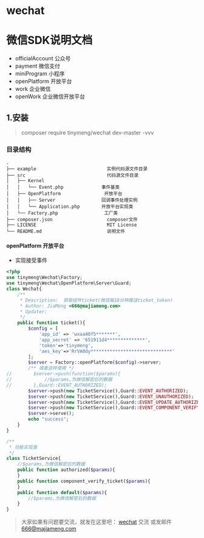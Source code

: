 # wechat

# 微信SDK说明文档

* officialAccount   公众号
* payment 微信支付
* miniProgram 小程序
* openPlatform 开放平台
* work 企业微信
* openWork 企业微信开放平台

## 1.安装
> composer require tinymeng/wechat dev-master  -vvv

### 目录结构

```
.
├── example                          实例代码源文件目录
├── src                              代码源文件目录
│   ├── Kernel
│   │   └── Event.php              事件基类
│   ├── OpenPlatform                开放平台
│   │   ├── Server                 回调事件处理实例
│   │   └── Application.php        开放平台实现类
│   └── Factory.php                 工厂类
├── composer.json                    composer文件
├── LICENSE                          MIT License
└── README.md                        说明文件
```


#### openPlatform 开放平台


* 实现接受事件

```php
<?php
use tinymeng\Wechat\Factory;
use tinymeng\Wechat\OpenPlatform\Server\Guard;
class Wechat{
    /**
     * Description:  获取组件ticket(微信每10分钟推送ticket_token)
     * Author: JiaMeng <666@majiameng.com>
     * Updater:
     */
    public function ticket(){
        $config = [
            'app_id' => 'wxaa40f5*******',
            'app_secret' => '651911d4**************',
            'token'=>'tinymeng',
            'aes_key'=>'RrVA0dy******************************'
        ];
        $server = Factory::openPlatform($config)->server;
        /** 或者这样使用 */
//        $server->push(function($params){
//            //$params,为微信解密后的数据
//        },Guard::EVENT_AUTHORIZED);
        $server->push(new TicketService(),Guard::EVENT_AUTHORIZED);
        $server->push(new TicketService(),Guard::EVENT_UNAUTHORIZED);
        $server->push(new TicketService(),Guard::EVENT_UPDATE_AUTHORIZED);
        $server->push(new TicketService(),Guard::EVENT_COMPONENT_VERIFY_TICKET);
        $server->serve();
        echo "success";
    }
}

/**
 * 功能实现类
 */
class TicketService{
    //$params,为微信解密后的数据
    public function authorized($params){
    }
    public function component_verify_ticket($params){
    }
    public function default($params){
        //$params,为微信解密后的数据       
    }
}

```

> 大家如果有问题要交流，就发在这里吧： [wechat](https://github.com/majiameng/wechat/issues/1) 交流 或发邮件 666@majiameng.com
